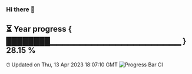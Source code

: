 ### Hi there 👋
⏳ Year progress { ████████▁▁▁▁▁▁▁▁▁▁▁▁▁▁▁▁▁▁▁▁▁▁ } 28.15 %
---
⏰ Updated on Thu, 13 Apr 2023 18:07:10 GMT
![Progress Bar CI](https://github.com/Moyi321/Moyi321/workflows/Progress%20Bar%20CI/badge.svg)
